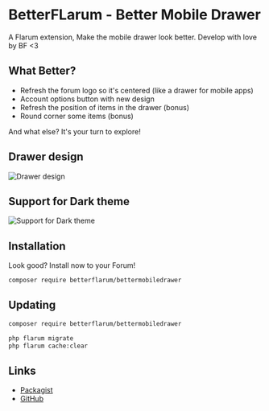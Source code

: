 # BetterFLarum - Better Mobile Drawer

A Flarum extension, Make the mobile drawer look better. Develop with love by BF <3

## What Better?
- Refresh the forum logo so it's centered (like a drawer for mobile apps)
- Account options button with new design
- Refresh the position of items in the drawer (bonus)
- Round corner some items (bonus)

And what else? It's your turn to explore!
## Drawer design

![Drawer design](https://github.com/betterflarum/bettermobiledrawer/assets/143252203/a7ba63a6-5f40-41e3-8e73-f3983897fabe)
## Support for Dark theme
![Support for Dark theme](https://github.com/betterflarum/bettermobiledrawer/assets/143252203/b8db35ed-963b-457f-86d6-05ec23faaf51)


## Installation

Look good? Install now to your Forum!

```sh
composer require betterflarum/bettermobiledrawer
```

## Updating

```sh
composer require betterflarum/bettermobiledrawer

php flarum migrate
php flarum cache:clear
```

## Links

- [Packagist](https://packagist.org/packages/betterflarum/bettermobiledrawer)
- [GitHub](https://github.com/betterflarum/bettermobiledrawer)
